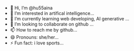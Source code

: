 - 👋 Hi, I’m @hu55aina
- 👀 I’m interested in artifical intelligence...
- 🌱 I’m currently learning web developing, AI generative ...
- 💞️ I’m looking to collaborate on github ...
- 📫 How to reach me by github...
- 😄 Pronouns: she/her...
- ⚡ Fun fact: i love sports...

<!---
hu55aina/hu55aina is a ✨ special ✨ repository because its `README.md` (this file) appears on your GitHub profile.
You can click the Preview link to take a look at your changes.
--->
